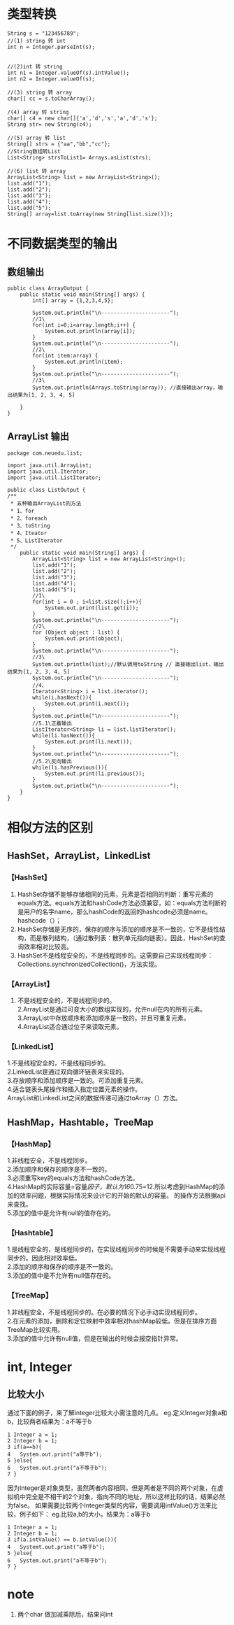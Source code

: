 
# 类型转换
```
String s = "123456789";
//(1) string 转 int		
int n = Integer.parseInt(s);


//(2)int 转 string
int n1 = Integer.valueOf(s).intValue();
int n2 = Integer.valueOf(s);

//(3) string 转 array
char[] cc = s.toCharArray();

/(4) array 转 string
char[] c4 = new char[]{'a','d','s','a','d','s'};
String str= new String(c4);

//(5) array 转 list
String[] strs = {"aa","bb","cc"};
//String数组转List
List<String> strsToList1= Arrays.asList(strs);

//(6) list 转 array
ArrayList<String> list = new ArrayList<String>();
list.add("1");
list.add("2");
list.add("3");
list.add("4");
list.add("5");
String[] array=list.toArray(new String[list.size()]);
```

# 不同数据类型的输出

## 数组输出

```
public class ArrayOutput {
	public static void main(String[] args) {
		int[] array = {1,2,3,4,5};

		System.out.println("\n----------------------");
		//1\
		for(int i=0;i<array.length;i++) {
			System.out.println(array[i]);
		}
		System.out.println("\n----------------------");
		//2\
		for(int item:array) {
			System.out.println(item);
		}
		System.out.println("\n----------------------");
		//3\
		System.out.println(Arrays.toString(array)); //直接输出array，输出结果为[1, 2, 3, 4, 5]

	}
}	
```

## ArrayList 输出

```
package com.neuedu.list;
 
import java.util.ArrayList;
import java.util.Iterator;
import java.util.ListIterator;
 
public class ListOutput {
/**
 * 五种输出ArrayList的方法
 * 1、for
 * 2、foreach
 * 3、toString
 * 4、Iteator
 * 5、ListIterator
 */
	public static void main(String[] args) {
		ArrayList<String> list = new ArrayList<String>();
		list.add("1");
		list.add("2");
		list.add("3");
		list.add("4");
		list.add("5");
		//1\
		for(int i = 0 ; i<list.size();i++){
			System.out.print(list.get(i));
		}
		System.out.println("\n----------------------");
		//2\
		for (Object object : list) {
			System.out.print(object);
		}
		System.out.println("\n----------------------");
		//3\
		System.out.println(list);//默认调用toString // 直接输出list，输出结果为[1, 2, 3, 4, 5]
		System.out.println("\n----------------------");
		//4、
		Iterator<String> i = list.iterator();
		while(i.hasNext()){
			System.out.print(i.next());
		}
		System.out.println("\n----------------------");
		//5.1\正着输出
		ListIterator<String> li = list.listIterator();
		while(li.hasNext()){
			System.out.print(li.next());
		}
		System.out.println("\n----------------------");
		//5.2\反向输出
		while(li.hasPrevious()){
			System.out.print(li.previous());
		}
		System.out.println("\n----------------------");
	}
}
```  


# 相似方法的区别
## HashSet，ArrayList，LinkedList
### 【HashSet】  
1. HashSet存储不能够存储相同的元素，元素是否相同的判断：重写元素的equals方法。equals方法和hashCode方法必须兼容，如：equals方法判断的是用户的名字name，那么hashCode的返回的hashcode必须是name。hashcode（）；  
2. HashSet存储是无序的，保存的顺序与添加的顺序是不一致的，它不是线性结构，而是散列结构，（通过散列表：散列单元指向链表）。因此，HashSet的查询效率相对比较高。  
3. HashSet不是线程安全的，不是线程同步的。这需要自己实现线程同步：Collections.synchronizedCollection()，方法实现。  

### 【ArrayList】  
1. 不是线程安全的，不是线程同步的。  
2.ArrayList是通过可变大小的数组实现的，允许null在内的所有元素。  
3.ArrayList中存放顺序和添加顺序是一致的。并且可重复元素。  
4.ArrayList适合通过位子来读取元素。  

### 【LinkedList】  
1.不是线程安全的，不是线程同步的。  
2.LinkedList是通过双向循环链表来实现的。  
3.存放顺序和添加顺序是一致的。可添加重复元素。  
4.适合链表头尾操作和插入指定位置元素的操作。  
ArrayList和LinkedList之间的数据传递可通过toArray（）方法。  

## HashMap，Hashtable，TreeMap
### 【HashMap】  
1.非线程安全，不是线程同步。  
2.添加顺序和保存的顺序是不一致的。  
3.必须重写key的equals方法和hashCode方法。  
4.HashMap的实际容量=容量*因子，默认为16*0.75=12.所以考虑到HashMap的添加的效率问题，根据实际情况来设计它的开始的默认的容量。
的操作方法根据api来查找。  
5.添加的值中是允许有null的值存在的。  

### 【Hashtable】  
1.是线程安全的，是线程同步的，在实现线程同步的时候是不需要手动来实现线程同步的。因此相对效率低。  
2.添加的顺序和保存的顺序是不一致的。  
3.添加的值中是不允许有null值存在的。  
 
### 【TreeMap】  
1.非线程安全，不是线程同步的。在必要的情况下必手动实现线程同步。  
2.在元素的添加，删除和定位映射中效率相对hashMap较低。但是在排序方面TreeMap比较实用。  
3.添加的值中允许有null值，但是在输出的时候会报空指针异常。  

# int, Integer
## 比较大小
通过下面的例子，来了解integer比较大小需注意的几点。
eg.定义Integer对象a和b，比较两者结果为：a不等于b
```  
1 Integer a = 1;
2 Integer b = 1;
3 if(a==b){
4   System.out.print("a等于b");  
5 }else{
6   System.out.print("a不等于b");  
7 }
```  
因为Integer是对象类型，虽然两者内容相同，但是两者是不同的两个对象，在虚拟机中完全是不相干的2个对象，指向不同的地址，所以这样比较的话，结果必然为false。
如果需要比较两个Integer类型的内容，需要调用intValue()方法来比较，例子如下：
eg.比较a,b的大小，结果为：a等于b
```  
1 Integer a = 1;
2 Integer b = 1;
3 if(a.intValue() == b.intValue()){
4   Systemt.out.print("a等于b");  
5 }else{
6   System.out.print("a不等于b");  
7 }
```  
# note
1. 两个char 做加减乘除后，结果问int
